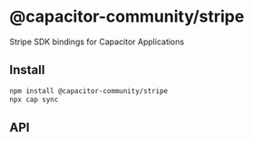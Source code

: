 # @capacitor-community/stripe

Stripe SDK bindings for Capacitor Applications

## Install

```bash
npm install @capacitor-community/stripe
npx cap sync
```

## API

<docgen-index></docgen-index>

<docgen-api>
<!-- run docgen to generate docs from the source -->
<!-- More info: https://github.com/ionic-team/capacitor-docgen -->
</docgen-api>
